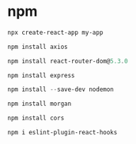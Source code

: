 # npm

```powershell
npx create-react-app my-app
```

```powershell
npm install axios
```

```powershell
npm install react-router-dom@5.3.0
```

```powershell
npm install express
```

```powershell
npm install --save-dev nodemon
```

```powershell
npm install morgan
```

```powershell
npm install cors
```

```powershell
npm i eslint-plugin-react-hooks
```
